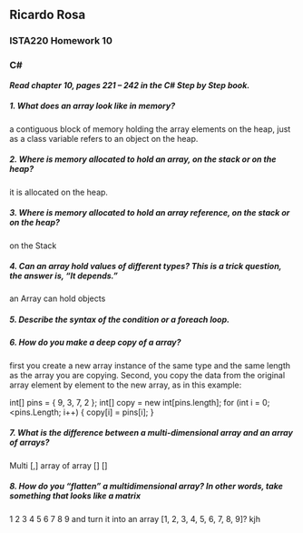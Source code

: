 ## Ricardo Rosa

### ISTA220 Homework 10 

### C# 

***Read chapter 10, pages 221 – 242 in the C# Step by Step book.***


##### 1. What does an array look like in memory?
a contiguous block of memory holding the array elements on the heap, just as a class variable refers to an object on the heap.

##### 2. Where is memory allocated to hold an array, on the stack or on the heap?
it is allocated on the heap.

##### 3. Where is memory allocated to hold an array reference, on the stack or on the heap?
on the Stack

##### 4. Can an array hold values of different types? This is a trick question, the answer is, “It depends.”
an Array can hold objects

##### 5. Describe the syntax of the condition or a foreach loop.


##### 6. How do you make a deep copy of a array?
first you create a new array instance of the same type and the same length as the array you are copying. Second, you copy the data from the original array element by element to the new array, as in this example:

int[] pins = { 9, 3, 7, 2 };
int[] copy = new int[pins.length];
for (int i = 0; <pins.Length; i++)
{
    copy[i] = pins[i];
}

##### 7. What is the difference between a multi-dimensional array and an array of arrays?
Multi [,]
array of array [] []


##### 8. How do you “flatten” a multidimensional array? In other words, take something that looks like a matrix
1 2 3
4 5 6
7 8 9
and turn it into an array [1, 2, 3, 4, 5, 6, 7, 8, 9]?kjh